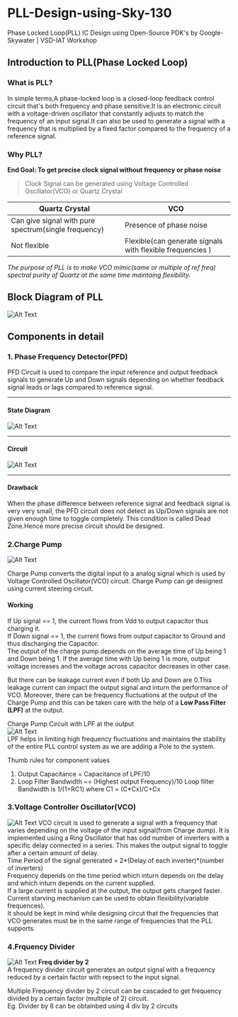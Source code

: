 # PLL-Design-using-Sky-130
Phase Locked Loop(PLL) IC Design using Open-Source PDK's by Google-Skywater | VSD-IAT Workshop

## Introduction to PLL(Phase Locked Loop)

### What is PLL?
In simple terms,A phase-locked loop is a closed-loop feedback control circuit that's both frequency and phase sensitive.It is an electronic circuit with a voltage-driven oscillator that constantly adjusts to match the frequency of an input signal.It can also be used to generate a signal with a frequency that is multiplied by a fixed factor compared to the frequency of a reference signal.

### Why PLL?

**End Goal: To get precise clock signal without frequency or phase noise**
>Clock Signal can be generated using Voltage Controlled Oscillator(VCO) or Quartz Crystal

| Quartz Crystal|      VCO      |
| ------------- | ------------- |
| Can give signal with pure spectrum(single frequency)  | Presence of phase noise  |
| Not flexible | Flexible(can generate signals with flexible frequencies )  |

*The purpose of PLL is to make VCO mimic(same or multiple of ref freq) spectral purity of Quartz at the same time maintaing flexibility.*
<br>

## Block Diagram of PLL

![Alt Text](vsd1.PNG)

## Components in detail

### 1. Phase Frequency Detector(PFD)

PFD Circuit is used to compare the input reference and output feedback signals to generate Up and Down signals depending on whether feedback signal leads or lags compared to reference signal.
***
#### **State Diagram**
![Alt Text](SD_PFD.jpeg)
***
#### **Circuit**
![Alt Text](pfd_ckt.png)
***
#### **Drawback**
When the phase difference between reference signal and feedback signal is very very small, the PFD circuit does not detect as Up/Down signals are not given enough time to toggle completely. This condition is called Dead Zone.Hence more precise circuit should be designed.


### 2.Charge Pump
![Alt Text](chargepump.PNG)

Charge Pump converts the digital input to a analog signal which is used by Voltage Controlled Oscillator(VCO) circuit. Charge Pump can ge designed using current steering circuit.

#### Working
If  Up signal == 1, the current flows from Vdd to output capacitor thus charging it.<br>
If Down signal == 1, the current flows from output capacitor to Ground and thus discharging the Capacitor.<br>
The output of the charge pump depends on the average time of Up being 1 and Down being 1. If the average time with Up being 1 is more, output voltage increases and the voltage across capacitor decreases in other case.<br>

But there can be leakage current even if both Up and Down are 0.This leakage current can impact the output signal and inturn the performance of VCO. Moreover, there can be frequency fluctuations at the output of the Charge Pump and this can be taken care with the help of a **Low Pass Filter (LPF)** at the output.

Charge Pump Circuit with LPF at the output<br>
![Alt Text](chargepump2.PNG)
<br>
LPF helps in limiting high frequency fluctuations and  maintains the stability of the entire PLL control system as we are adding a Pole to the system.

Thumb rules for component values

1. Output Capacitance = Capacitance of LPF/10
2. Loop Filter Bandwidth ~= (Highest output Frequency)/10 Loop filter Bandwidth is 1/(1+RC1) where C1 = (C*Cx)/C+Cx

### 3.Voltage Controller Oscillator(VCO)
![Alt Text](VCO.PNG)
VCO circuit is used to generate a signal with a frequency that varies depending on the voltage of the input signal(from Charge dump). It is implemented using a Ring Oscillator that has odd number of inverters with a specific delay connected in a series. This makes the output signal to toggle after a certain amount of delay.
<br>
Time Period of the signal generated = 2*(Delay of each inverter)*(number of inverters)
<br>
Frequency depends on the time period which inturn depends on the delay and which inturn depends on the current supplied. <br>
If a large current is supplied at the output, the output gets charged faster.<br>
Current starving mechanism can be used to obtain flexibility(variable frequences). <br>
It should be kept in mind while designing circut that the frequencies that VCO generates must be in the same range of frequencies that the PLL supports.

### 4.Frquency Divider
![Alt Text](FD.PNG)
**Freq divider by 2**
<br>
A frequency divider circuit generates an output signal with a frequency reduced by a certain factor with repsect  to the input signal.<br>

Multiple Frequency divider by 2 circuit can be cascaded to get frequency divided by a certain factor (multiple of 2) circuit.<br>
Eg. Divider by 8 can be obtainbed using 4 div by 2 circuits



